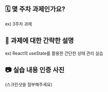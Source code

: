 ## 🗓 몇 주차 과제인가요?

ex) 3주차 과제

## 📖 과제에 대한 간략한 설명

ex) React의 useState를 활용한 간단한 상태 관리 실습

## 📷 실습 내용 인증 사진

(스크린샷을 첨부해주세요)
